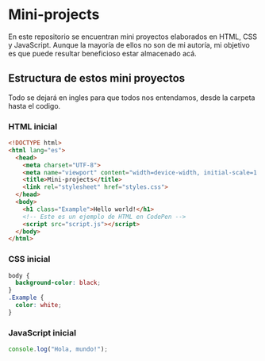 # Mini-projects

En este repositorio se encuentran mini proyectos elaborados en HTML, CSS y JavaScript. Aunque la mayoría de ellos no son de mi autoría, mi objetivo es que puede resultar beneficioso estar almacenado acá.  

## Estructura de estos mini proyectos  

Todo se dejará en ingles para que todos nos entendamos, desde la carpeta hasta el codigo.

### HTML inicial

```html
<!DOCTYPE html>
<html lang="es">
  <head>
    <meta charset="UTF-8">
    <meta name="viewport" content="width=device-width, initial-scale=1.0">
    <title>Mini-projects</title>
    <link rel="stylesheet" href="styles.css">
  </head>
  <body>
    <h1 class="Example">Hello world!</h1>
    <!-- Este es un ejemplo de HTML en CodePen -->
    <script src="script.js"></script>
  </body>
</html>
```

### CSS inicial

```css
body {
  background-color: black;
}
.Example {
  color: white;
}
```

### JavaScript inicial

```js
console.log("Hola, mundo!");
```
